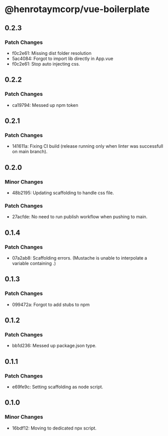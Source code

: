 # @henrotaymcorp/vue-boilerplate

## 0.2.3

### Patch Changes

- f0c2e61: Missing dist folder resolution
- 5ac4084: Forgot to import lib directly in App.vue
- f0c2e61: Stop auto injecting css.

## 0.2.2

### Patch Changes

- ca19794: Messed up npm token

## 0.2.1

### Patch Changes

- 141611a: Fixing CI build (release running only when linter was successfull on main branch).

## 0.2.0

### Minor Changes

- 48b2195: Updating scaffolding to handle css file.

### Patch Changes

- 27acfde: No need to run publish workflow when pushing to main.

## 0.1.4

### Patch Changes

- 07a2ab8: Scaffolding errors. (Mustache is unable to interpolate a variable containing .)

## 0.1.3

### Patch Changes

- 099472a: Forgot to add stubs to npm

## 0.1.2

### Patch Changes

- bb1d236: Messed up package.json type.

## 0.1.1

### Patch Changes

- e69fe9c: Setting scaffolding as node script.

## 0.1.0

### Minor Changes

- 16bdf12: Moving to dedicated npx script.
